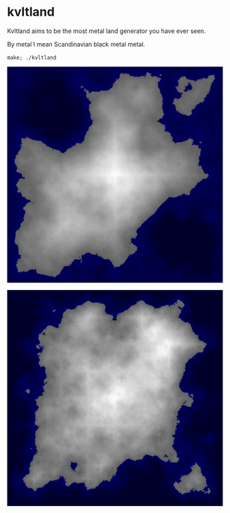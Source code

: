 # kvltland

Kvltland aims to be the most metal land generator you have ever seen.

By metal I mean Scandinavian black metal metal.

    make; ./kvltland

![Screenshot](scrots/2017-08-19-074806_513x513_scrot.png)

![Screenshot](scrots/2017-08-19-075010_513x513_scrot.png)
